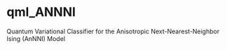 # qml_ANNNI
Quantum Variational Classifier for the Anisotropic Next-Nearest-Neighbor Ising (AnNNI) Model
